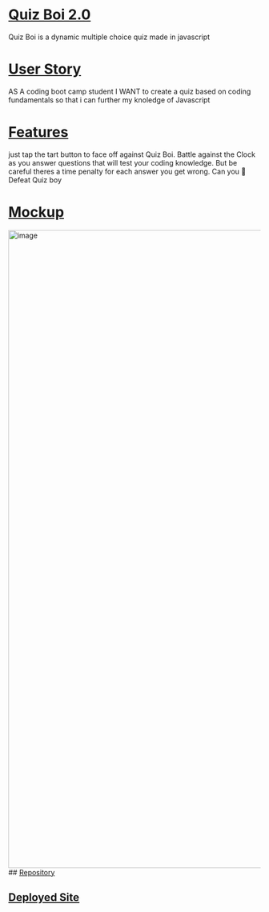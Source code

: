 # <ins>Quiz Boi 2.0<ins>
Quiz Boi is a dynamic multiple choice quiz made in javascript 

# <ins>User Story<ins>
AS A coding boot camp student
I WANT to create a quiz based on coding fundamentals
so that i can further my knoledge of Javascript

# <ins>Features<ins>
just tap the tart button to face off against Quiz Boi. Battle against the Clock as
you answer questions that will test your coding knowledge. But be careful theres
a time penalty for each answer you get wrong. Can you 🫵 Defeat Quiz boy 

# <ins>Mockup<ins>
<img width="1276" alt="image" src="https://github.com/CCUE96/Quiz-Boi-2.0/assets/159393541/ba323772-ddda-406b-bf3d-0845989e3996">
## <ins>Repository<ins>
  
## <ins>Deployed Site<ins>
